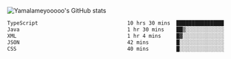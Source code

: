 ![Yamalameyooooo's GitHub stats](https://github-readme-stats.vercel.app/api?username=yamalameyooooo&theme=transparent&show_icons=true\&show=reviews,discussions_started,discussions_answered,prs_merged,prs_merged_percentage)

<!--START_SECTION:waka-->

```txt
TypeScript                             10 hrs 30 mins  █████████████████▒░░░░░░░   68.69 %
Java                                   1 hr 30 mins    ██▒░░░░░░░░░░░░░░░░░░░░░░   09.86 %
XML                                    1 hr 4 mins     █▓░░░░░░░░░░░░░░░░░░░░░░░   07.05 %
JSON                                   42 mins         █░░░░░░░░░░░░░░░░░░░░░░░░   04.60 %
CSS                                    40 mins         █░░░░░░░░░░░░░░░░░░░░░░░░   04.43 %
```

<!--END_SECTION:waka-->
